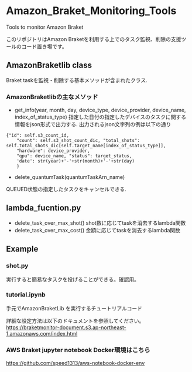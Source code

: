 # Amazon_Braket_Monitoring_Tools
Tools to monitor Amazon Braket

このリポジトリはAmazon Braketを利用する上でのタスク監視、削除の支援ツールのコード置き場です。

## AmazonBraketlib class
Braket taskを監視・削除する基本メソッドが含まれたクラス.

### AmazonBraketlibの主なメソッド
- get_info(year, month, day, device_type, device_provider, device_name, index_of_status_type)
指定した日付の指定したデバイスのタスクに関する情報をjson形式で出力する.
出力されるjson文字列の例は以下の通り
```
{"id": self.s3_count_id,
    "count": self.s3_shot_count_dic, "total_shots": self.total_shots_dic[self.target_name[index_of_status_type]],
    "hardware": device_provider,
    "qpu": device_name, "status": target_status,
    'date': str(year)+'-'+str(month)+'-'+str(day)
    }
```

- delete_quantumTask(quantumTaskArn_name)

QUEUED状態の指定したタスクをキャンセルできる.
## lambda_fucntion.py

- delete_task_over_max_shot()
shot数に応じてtaskを消去するlambda関数
- delete_task_over_max_cost()
金額に応じてtaskを消去するlambda関数

## Example
### shot.py

実行すると簡易なタスクを投げることができる。確認用。

### tutorial.ipynb
手元でAmazonBraketLib を実行するチュートリアルコード

詳細な設定方法は以下のドキュメントを参照してください。
https://braketmonitor-document.s3.ap-northeast-1.amazonaws.com/index.html

### AWS Braket jupyter notebook Docker環境はこちら
https://github.com/speed1313/aws-notebook-docker-env
